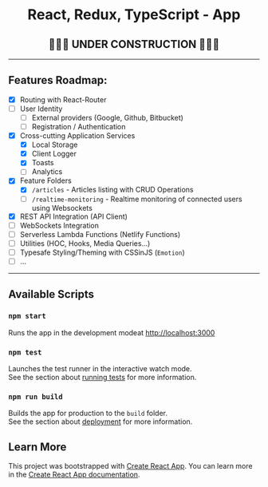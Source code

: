 <div align="center">

# React, Redux, TypeScript - App

## 🚧🚧🚧 UNDER CONSTRUCTION 🚧🚧🚧

</div>

---

## Features Roadmap:
- [x] Routing with React-Router
- [ ] User Identity
  - [ ] External providers (Google, Github, Bitbucket)
  - [ ] Registration / Authentication
- [x] Cross-cutting Application Services
  - [x] Local Storage
  - [x] Client Logger
  - [x] Toasts
  - [ ] Analytics
- [x] Feature Folders
  - [x] `/articles` - Articles listing with CRUD Operations
  - [ ] `/realtime-monitoring` - Realtime monitoring of connected users using Websockets
- [x] REST API Integration (API Client)
- [ ] WebSockets Integration
- [ ] Serverless Lambda Functions (Netlify Functions)
- [ ] Utilities (HOC, Hooks, Media Queries...)
- [ ] Typesafe Styling/Theming with CSSinJS (`Emotion`)
- [ ] ...

---

## Available Scripts

### `npm start`

Runs the app in the development modeat [http://localhost:3000](http://localhost:3000)

### `npm test`

Launches the test runner in the interactive watch mode.<br>
See the section about [running tests](https://facebook.github.io/create-react-app/docs/running-tests) for more information.

### `npm run build`

Builds the app for production to the `build` folder.<br>
See the section about [deployment](https://facebook.github.io/create-react-app/docs/deployment) for more information.

## Learn More
This project was bootstrapped with [Create React App](https://github.com/facebook/create-react-app). You can learn more in the [Create React App documentation](https://facebook.github.io/create-react-app/docs/getting-started).
